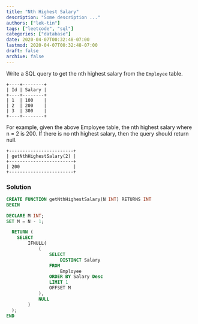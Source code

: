 ```yaml
---
title: "Nth Highest Salary"
description: "Some description ..."
authors: ["lek-tin"]
tags: ["leetcode", "sql"]
categories: ["database"]
date: 2020-04-07T00:32:48-07:00
lastmod: 2020-04-07T00:32:48-07:00
draft: false
archive: false
---
```


Write a SQL query to get the nth highest salary from the `Employee` table.

```
+----+--------+
| Id | Salary |
+----+--------+
| 1  | 100    |
| 2  | 200    |
| 3  | 300    |
+----+--------+
```

For example, given the above Employee table, the nth highest salary where n = 2 is 200. If there is no nth highest salary, then the query should return null.

```
+------------------------+
| getNthHighestSalary(2) |
+------------------------+
| 200                    |
+------------------------+
```

### Solution

```sql
CREATE FUNCTION getNthHighestSalary(N INT) RETURNS INT
BEGIN

DECLARE M INT;
SET M = N - 1;

  RETURN (
    SELECT
        IFNULL(
            (
                SELECT
                    DISTINCT Salary
                FROM
                    Employee
                ORDER BY Salary Desc
                LIMIT 1
                OFFSET M
            ),
            NULL
        )
  );
END
```
